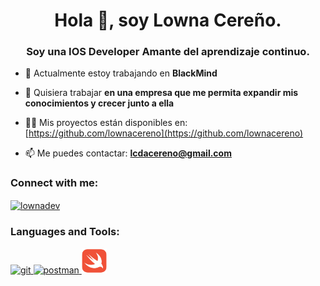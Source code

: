 <h1 align="center">Hola 👋, soy Lowna Cereño.</h1>
<h3 align="center">Soy una IOS Developer Amante del aprendizaje continuo.</h3>

- 🔭 Actualmente estoy trabajando en **BlackMind**

- 👯 Quisiera trabajar **en una empresa que me permita expandir mis conocimientos y crecer junto a ella**

- 👨‍💻 Mis proyectos están disponibles en: [https://github.com/lownacereno](https://github.com/lownacereno)

- 📫 Me puedes contactar: **lcdacereno@gmail.com**

<h3 align="left">Connect with me:</h3>
<p align="left">
<a href="https://linkedin.com/in/lownadev" target="blank"><img align="center" src="https://raw.githubusercontent.com/rahuldkjain/github-profile-readme-generator/master/src/images/icons/Social/linked-in-alt.svg" alt="lownadev" height="30" width="40" /></a>
</p>

<h3 align="left">Languages and Tools:</h3>
<p align="left"> <a href="https://git-scm.com/" target="_blank" rel="noreferrer"> <img src="https://www.vectorlogo.zone/logos/git-scm/git-scm-icon.svg" alt="git" width="40" height="40"/> </a> <a href="https://postman.com" target="_blank" rel="noreferrer"> <img src="https://www.vectorlogo.zone/logos/getpostman/getpostman-icon.svg" alt="postman" width="40" height="40"/> </a> <a href="https://developer.apple.com/swift/" target="_blank" rel="noreferrer"> <img src="https://raw.githubusercontent.com/devicons/devicon/master/icons/swift/swift-original.svg" alt="swift" width="40" height="40"/> </a> </p>
